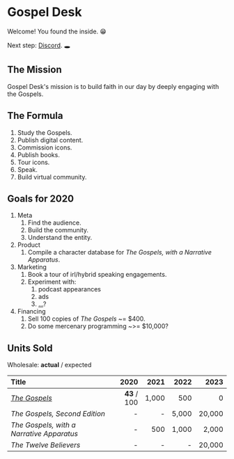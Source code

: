 # Gospel Desk

Welcome! You found the inside. 😁

Next step: [Discord](https://discord.gg/DB2aRYw). 🕳


## The Mission

Gospel Desk's mission is to build faith in our day by deeply engaging with the Gospels.


## The Formula

1. Study the Gospels.
2. Publish digital content.
3. Commission icons.
4. Publish books.
5. Tour icons.
6. Speak.
7. Build virtual community.


## Goals for 2020

1. Meta
    1. Find the audience.
    1. Build the community.
    1. Understand the entity.
1. Product
    1. Compile a character database for _The Gospels, with a Narrative Apparatus_.
1. Marketing
    1. Book a tour of irl/hybrid speaking engagements.
    1. Experiment with:
        1. podcast appearances
        1. ads
        1. [...](https://zapier.com/blog/acquire-customers/)?
1. Financing
    1. Sell 100 copies of _The Gospels_ ~= $400.
    1. Do some mercenary programming ~>= $10,000?


## Units Sold

Wholesale: **actual** / expected

| Title | 2020 | 2021 | 2022 | 2023 |
|:------|---:|---:|---:|---:|
| [_The Gospels_ ](https://www.gospeldesk.org/the-gospels/) | **43** / 100 | 1,000 | 500 | 0 |
| _The Gospels, Second Edition_ | - | - | 5,000 | 20,000 |
| _The Gospels, with a Narrative Apparatus_ | - | 500 | 1,000 | 2,000 |
| _The Twelve Believers_ | - | - | - | 20,000 |

